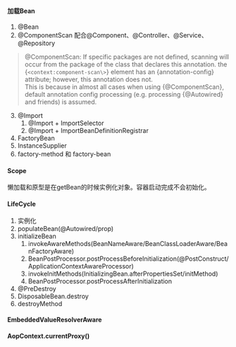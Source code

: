 #### 加载Bean
1. @Bean
2. @ComponentScan 配合@Component、@Controller、@Service、@Repository
> @ComponentScan: If specific packages are not defined, scanning will occur from the package of the class that declares this annotation.
the {`<context:component-scan\>`} element has an {annotation-config} attribute; however, this annotation does not.  
This is because in almost all cases when using {@ComponentScan}, default annotation config processing (e.g. processing {@Autowired} and friends) is assumed.
3. @Import
    1. @Import + ImportSelector
    2. @Import + ImportBeanDefinitionRegistrar
4. FactoryBean
5. InstanceSupplier
6. factory-method 和 factory-bean
#### Scope
懒加载和原型是在getBean的时候实例化对象。容器启动完成不会初始化。
#### LifeCycle
1. 实例化
2. populateBean(@Autowired/prop)
3. initializeBean
    1. invokeAwareMethods(BeanNameAware/BeanClassLoaderAware/BeanFactoryAware)
    2. BeanPostProcessor.postProcessBeforeInitialization(@PostConstruct/ApplicationContextAwareProcessor)
    3. invokeInitMethods(InitializingBean.afterPropertiesSet/initMethod)
    4. BeanPostProcessor.postProcessAfterInitialization
4. @PreDestroy
5. DisposableBean.destroy
6. destroyMethod
#### EmbeddedValueResolverAware
#### AopContext.currentProxy()